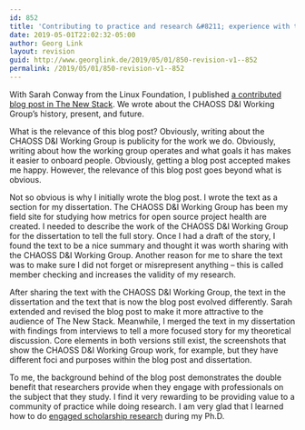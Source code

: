 ```yaml
---
id: 852
title: 'Contributing to practice and research &#8211; experience with the engaged scholarship research method'
date: 2019-05-01T22:02:32-05:00
author: Georg Link
layout: revision
guid: http://www.georglink.de/2019/05/01/850-revision-v1--852
permalink: /2019/05/01/850-revision-v1--852
---
```

With Sarah Conway from the Linux Foundation, I published [a contributed blog post in The New Stack](https://thenewstack.io/how-chaoss-di-can-help-diversity-in-the-open-source-community/). We wrote about the CHAOSS D&I Working Group&#8217;s history, present, and future. 

What is the relevance of this blog post? Obviously, writing about the CHAOSS D&I Working Group is publicity for the work we do. Obviously, writing about how the working group operates and what goals it has makes it easier to onboard people. Obviously, getting a blog post accepted makes me happy. However, the relevance of this blog post goes beyond what is obvious. 

Not so obvious is why I initially wrote the blog post. I wrote the text as a section for my dissertation. The CHAOSS D&I Working Group has been my field site for studying how metrics for open source project health are created. I needed to describe the work of the CHAOSS D&I Working Group for the dissertation to tell the full story. Once I had a draft of the story, I found the text to be a nice summary and thought it was worth sharing with the CHAOSS D&I Working Group. Another reason for me to share the text was to make sure I did not forget or misrepresent anything &#8211; this is called member checking and increases the validity of my research. 

After sharing the text with the CHAOSS D&I Working Group, the text in the dissertation and the text that is now the blog post evolved differently. Sarah extended and revised the blog post to make it more attractive to the audience of The New Stack. Meanwhile, I merged the text in my dissertation with findings from interviews to tell a more focused story for my theoretical discussion. Core elements in both versions still exist, the screenshots that show the CHAOSS D&I Working Group work, for example, but they have different foci and purposes within the blog post and dissertation. 

To me, the background behind of the blog post demonstrates the double benefit that researchers provide when they engage with professionals on the subject that they study. I find it very rewarding to be providing value to a community of practice while doing research. I am very glad that I learned how to do [engaged scholarship research](https://www.amazon.com/Engaged-Scholarship-Organizational-Social-Research/dp/019922630X) during my Ph.D.